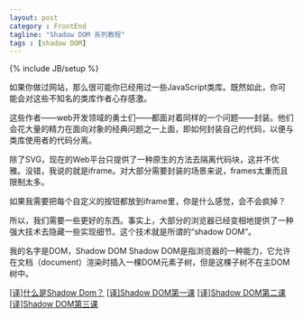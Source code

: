 ```yaml
---
layout: post
category : FrontEnd
tagline: "Shadow DOM 系列教程"
tags : [shadow DOM]
---
```

{% include JB/setup %}

如果你做过网站，那么很可能你已经用过一些JavaScript类库。既然如此，你可能会对这些不知名的类库作者心存感激。

这些作者——web开发领域的勇士们——都面对着同样的一个问题——封装。他们会花大量的精力在面向对象的经典问题之一上面，即如何封装自己的代码，以便与类库使用者的代码分离。

除了SVG，现在的Web平台只提供了一种原生的方法去隔离代码块，这并不优雅。没错，我说的就是iframe。对大部分需要封装的场景来说，frames太重而且限制太多。

如果我需要把每个自定义的按钮都放到iframe里，你是什么感觉，会不会疯掉？

所以，我们需要一些更好的东西。事实上，大部分的浏览器已经变相地提供了一种强大技术去隐藏一些实现细节。这个技术就是所谓的“shadow DOM”。

我的名字是DOM，Shadow DOM
Shadow DOM是指浏览器的一种能力，它允许在文档（document）渲染时插入一棵DOM元素子树，但是这棵子树不在主DOM树中。

[[译]什么是Shadow Dom？](http://www.toobug.net/article/what_is_shadow_dom.html)
[[译]Shadow DOM第一课](http://www.toobug.net/article/shadow_dom_101.html)
[[译]Shadow DOM第二课](http://www.toobug.net/article/shadow_dom_201.html)
[[译]Shadow DOM第三课](http://www.toobug.net/article/shadow_dom_301.html)